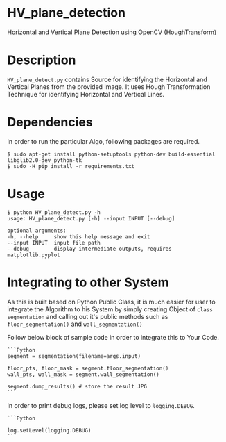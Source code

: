# HV_plane_detection
Horizontal and Vertical Plane Detection using OpenCV (HoughTransform)


# Description

`HV_plane_detect.py` contains Source for identifying the Horizontal and Vertical Planes from the provided Image. It uses Hough Transformation Technique for identifying Horizontal and Vertical Lines.


# Dependencies

In order to run the particular Algo, following packages are required.

    $ sudo apt-get install python-setuptools python-dev build-essential libglib2.0-dev python-tk
    $ sudo -H pip install -r requirements.txt

# Usage

    $ python HV_plane_detect.py -h
    usage: HV_plane_detect.py [-h] --input INPUT [--debug]

    optional arguments:
    -h, --help     show this help message and exit
    --input INPUT  input file path
    --debug        display intermediate outputs, requires matplotlib.pyplot


# Integrating to other System

As this is built based on Python Public Class, it is much easier for user to integrate the Algorithm to his System by simply creating Object of `class segmentation` and calling out it's public methods such as `floor_segmentation()` and `wall_segmentation()`

Follow below block of sample code in order to integrate this to Your Code.

    ```Python
    segment = segmentation(filename=args.input)

    floor_pts, floor_mask = segment.floor_segmentation()
    wall_pts, wall_mask = segment.wall_segmentation()

    segment.dump_results() # store the result JPG
    ```

In order to print debug logs, please set log level to `logging.DEBUG`.

    ```Python

    log.setLevel(logging.DEBUG)
    ```